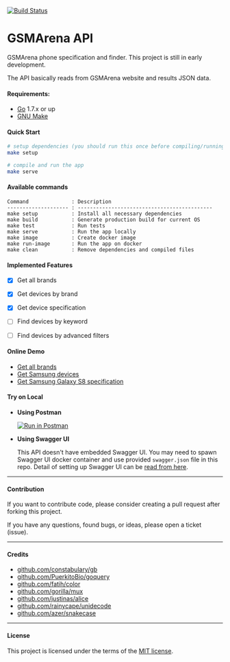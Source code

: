[![Build Status](https://travis-ci.org/husniadil/gsm.svg?branch=master)](https://travis-ci.org/husniadil/gsm)

# GSMArena API

GSMArena phone specification and finder.
This project is still in early development.

The API basically reads from GSMArena website and results JSON data. 

#### Requirements:

- [Go](https://golang.org/) 1.7.x or up
- [GNU Make](https://www.gnu.org/software/make/)


#### Quick Start
```bash
# setup dependencies (you should run this once before compiling/running the app)
make setup

# compile and run the app
make serve
```


#### Available commands

```
Command              : Description
-------------------- : --------------------------------------------
make setup           : Install all necessary dependencies
make build           : Generate production build for current OS
make test            : Run tests
make serve           : Run the app locally
make image           : Create docker image
make run-image       : Run the app on docker
make clean           : Remove dependencies and compiled files
```


#### Implemented Features
- [x] Get all brands
- [x] Get devices by brand
- [x] Get device specification
- [ ] Find devices by keyword
- [ ] Find devices by advanced filters


#### Online Demo
- [Get all brands](https://gsmarena-obrisiswox.now.sh/brands)
- [Get Samsung devices](https://gsmarena-obrisiswox.now.sh/devices/samsung-phones-9)
- [Get Samsung Galaxy S8 specification](https://gsmarena-obrisiswox.now.sh/specs/samsung_galaxy_s8-8161)


#### Try on Local
* **Using Postman**

  [![Run in Postman](https://run.pstmn.io/button.svg)](https://app.getpostman.com/run-collection/555bfc6fbe025e73641e)

* **Using Swagger UI**

  This API doesn't have embedded Swagger UI. You may need to spawn Swagger UI docker container and use provided `swagger.json` file in this repo.
Detail of setting up Swagger UI can be [read from here](https://github.com/swagger-api/swagger-ui).

---


#### Contribution
If you want to contribute code, please consider creating a pull request after forking this project.

If you have any questions, found bugs, or ideas, please open a ticket (issue).


---


#### Credits
- [github.com/constabulary/gb](github.com/constabulary/gb)
- [github.com/PuerkitoBio/goquery](github.com/PuerkitoBio/goquery)
- [github.com/fatih/color](github.com/fatih/color)
- [github.com/gorilla/mux](github.com/gorilla/mux)
- [github.com/justinas/alice](github.com/justinas/alice)
- [github.com/rainycape/unidecode](github.com/rainycape/unidecode)
- [github.com/azer/snakecase](github.com/azer/snakecase)


---


#### License

This project is licensed under the terms of the [MIT license](https://husniadil.mit-license.org/).
